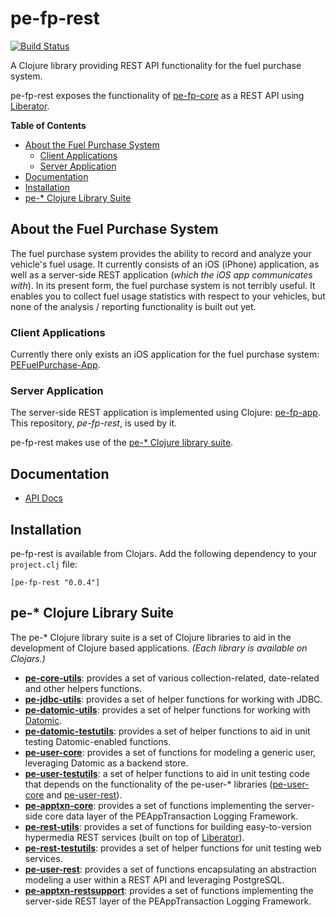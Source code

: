 # pe-fp-rest

[![Build Status](https://travis-ci.org/evanspa/pe-fp-rest.svg)](https://travis-ci.org/evanspa/pe-fp-rest)

A Clojure library providing REST API functionality for the fuel purchase system.

pe-fp-rest exposes the functionality of
[pe-fp-core](https://github.com/evanspa/pe-fp-core) as a REST API using
[Liberator](http://clojure-liberator.github.io/liberator/).

<!-- START doctoc generated TOC please keep comment here to allow auto update -->
<!-- DON'T EDIT THIS SECTION, INSTEAD RE-RUN doctoc TO UPDATE -->
**Table of Contents**
- [About the Fuel Purchase System](#about-the-fuel-purchase-system)
  - [Client Applications](#client-applications)
  - [Server Application](#server-application)
- [Documentation](#documentation)
- [Installation](#installation)
- [pe-* Clojure Library Suite](#pe--clojure-library-suite)

<!-- END doctoc generated TOC please keep comment here to allow auto update -->

## About the Fuel Purchase System

The fuel purchase system provides the ability to record and analyze your
vehicle's fuel usage.  It currently consists of an iOS (iPhone) application, as
well as a server-side REST application (*which the iOS app communicates with*).
In its present form, the fuel purchase system is not terribly useful.  It
enables you to collect fuel usage statistics with respect to your vehicles, but
none of the analysis / reporting functionality is built out yet.

### Client Applications

Currently there only exists an iOS application for the fuel purchase system: [PEFuelPurchase-App](https://github.com/evanspa/PEFuelPurchase-App).

### Server Application

The server-side REST application is implemented using Clojure: [pe-fp-app](https://github.com/evanspa/pe-fp-app).  This repository, *pe-fp-rest*, is used by it.

pe-fp-rest makes use of the [pe-* Clojure library suite](#pe--clojure-library-suite).

## Documentation

* [API Docs](http://evanspa.github.com/pe-fp-rest)

## Installation

pe-fp-rest is available from Clojars.  Add the following dependency to your
`project.clj` file:

```
[pe-fp-rest "0.0.4"]
```

## pe-* Clojure Library Suite
The pe-* Clojure library suite is a set of Clojure libraries to aid in the
development of Clojure based applications.
*(Each library is available on Clojars.)*
+ **[pe-core-utils](https://github.com/evanspa/pe-core-utils)**: provides a set
of various collection-related, date-related and other helpers functions.
+ **[pe-jdbc-utils](https://github.com/evanspa/pe-jdbc-utils)**: provides
  a set of helper functions for working with JDBC.
+ **[pe-datomic-utils](https://github.com/evanspa/pe-datomic-utils)**: provides
  a set of helper functions for working with [Datomic](https://www.datomic.com).
+ **[pe-datomic-testutils](https://github.com/evanspa/pe-datomic-testutils)**: provides
  a set of helper functions to aid in unit testing Datomic-enabled functions.
+ **[pe-user-core](https://github.com/evanspa/pe-user-core)**: provides
  a set of functions for modeling a generic user, leveraging Datomic as a
  backend store.
+ **[pe-user-testutils](https://github.com/evanspa/pe-user-testutils)**: a set of helper functions to aid in unit testing
code that depends on the functionality of the pe-user-* libraries
([pe-user-core](https://github.com/evanspa/pe-user-core) and [pe-user-rest](https://github.com/evanspa/pe-user-rest)).
+ **[pe-apptxn-core](https://github.com/evanspa/pe-apptxn-core)**: provides a
  set of functions implementing the server-side core data layer of the
  PEAppTransaction Logging Framework.
+ **[pe-rest-utils](https://github.com/evanspa/pe-rest-utils)**: provides a set
  of functions for building easy-to-version hypermedia REST services (built on
  top of [Liberator](http://clojure-liberator.github.io/liberator/)).
+ **[pe-rest-testutils](https://github.com/evanspa/pe-rest-testutils)**: provides
  a set of helper functions for unit testing web services.
+ **[pe-user-rest](https://github.com/evanspa/pe-user-rest)**: provides a set of
  functions encapsulating an abstraction modeling a user within a REST API
  and leveraging PostgreSQL.
+ **[pe-apptxn-restsupport](https://github.com/evanspa/pe-apptxn-restsupport)**:
  provides a set of functions implementing the server-side REST layer of the
  PEAppTransaction Logging Framework.

